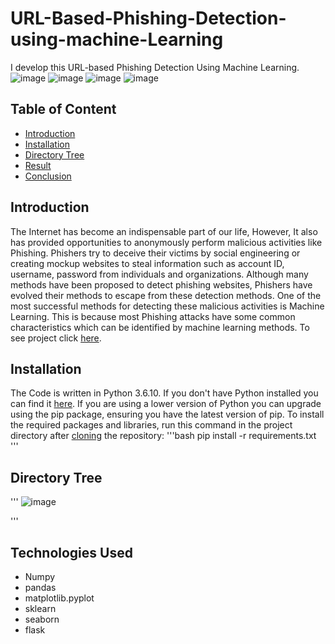 # URL-Based-Phishing-Detection-using-machine-Learning
I develop this URL-based Phishing Detection Using Machine Learning.
![image](https://github.com/BusamSumanjali/URL-Based-Phishing-Detection-using-meachine-Learning/assets/140227579/5ad7b31d-dc4e-408e-93bf-a7ace241c64a)
![image](https://github.com/BusamSumanjali/URL-Based-Phishing-Detection-using-meachine-Learning/assets/140227579/addff844-ff2c-4f02-8054-8603a9283b06)
![image](https://github.com/BusamSumanjali/URL-Based-Phishing-Detection-using-meachine-Learning/assets/140227579/57ceb552-c7e2-45ec-8d50-ef2046577f1c)
![image](https://github.com/BusamSumanjali/URL-Based-Phishing-Detection-using-meachine-Learning/assets/140227579/522c8746-14ed-48cd-8fc6-63b2712cc2c2)


## Table of Content
  * [Introduction](#introduction)
  * [Installation](#installation)
  * [Directory Tree](#directory-tree)
  * [Result](#result)
  * [Conclusion](#conclusion)

## Introduction

The Internet has become an indispensable part of our life, However, It also has provided opportunities to anonymously perform malicious activities like Phishing. Phishers try to deceive their victims by social engineering or creating mockup websites to steal information such as account ID, username, password from individuals and organizations. Although many methods have been proposed to detect phishing websites, Phishers have evolved their methods to escape from these detection methods. One of the most successful methods for detecting these malicious activities is Machine Learning. This is because most Phishing attacks have some common characteristics which can be identified by machine learning methods. To see project click [here]("/").


## Installation
The Code is written in Python 3.6.10. If you don't have Python installed you can find it [here](https://www.python.org/downloads/). If you are using a lower version of Python you can upgrade using the pip package, ensuring you have the latest version of pip. To install the required packages and libraries, run this command in the project directory after [cloning](https://www.howtogeek.com/451360/how-to-clone-a-github-repository/) the repository:
'''bash
pip install -r requirements.txt
'''

## Directory Tree 
'''
![image](https://github.com/BusamSumanjali/URL-Based-Phishing-Detection-using-meachine-Learning/assets/140227579/357e20a3-8488-451d-bffb-81a04c8256f9)

'''
## Technologies Used
* Numpy
* pandas
* matplotlib.pyplot
* sklearn
* seaborn
* flask

##

